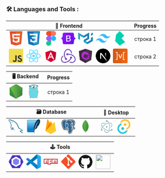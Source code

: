 ### :hammer_and_wrench: Languages and Tools :
<p align="center">
  
| 🎨 Frontend        | Progress |
| ------------------------ |:------------------:|
| <img src="https://github.com/devicons/devicon/blob/master/icons/html5/html5-original.svg" title="HTML" alt="HTML" width="40" height="40"/>&nbsp; <img src="https://github.com/devicons/devicon/blob/master/icons/css3/css3-original.svg" title="CSS" alt="CSS" width="40" height="40"/>&nbsp; <img src="https://github.com/devicons/devicon/blob/master/icons/figma/figma-original.svg" title="Figma" alt="Figma" width="40" height="40"/>&nbsp; <img src="https://github.com/devicons/devicon/blob/master/icons/bootstrap/bootstrap-original.svg" title="Bootstrap" alt="Bootstrap" width="40" height="40"/>&nbsp; <img src="https://github.com/devicons/devicon/blob/master/icons/materialui/materialui-original.svg" title="Material-UI" alt="Material-UI" width="40" height="40"/>&nbsp; <img src="https://github.com/devicons/devicon/blob/master/icons/tailwindcss/tailwindcss-original.svg" title="Tailwind" alt="Tailwind" width="40" height="40"/>&nbsp; <img src="https://github.com/devicons/devicon/blob/master/icons/bulma/bulma-plain.svg" title="Bulma" alt="Bulma" width="40" height="40"/>&nbsp; | строка 1 |
| <img src="https://github.com/devicons/devicon/blob/master/icons/javascript/javascript-original.svg" title="JS" alt="JS" width="40" height="40"/>&nbsp; <img src="https://github.com/devicons/devicon/blob/master/icons/react/react-original.svg" title="React" alt="React" width="40" height="40"/>&nbsp; <img src="https://github.com/devicons/devicon/blob/master/icons/angular/angular-original.svg" title="Angular" alt="Angular" width="40" height="40"/>&nbsp; <img src="https://github.com/devicons/devicon/blob/master/icons/redux/redux-original.svg" title="Redux" alt="Redux" width="40" height="40"/>&nbsp; <img src="https://github.com/devicons/devicon/blob/master/icons/ngrx/ngrx-original.svg" title="NgRx" alt="NgRx" width="40" height="40"/>&nbsp; <img src="https://github.com/devicons/devicon/blob/master/icons/nextjs/nextjs-original.svg" title="Next.js" alt="Next.js" width="40" height="40"/>&nbsp; <img src="https://github.com/devicons/devicon/blob/master/icons/mobx/mobx-original.svg" title="MobX" alt="MobX" width="40" height="40"/>&nbsp; | строка 2 |

| 🖥 Backend        | Progress |
| ---------------- |:---------:|
| <img src="https://github.com/devicons/devicon/blob/master/icons/nodejs/nodejs-original.svg" title="Node.js" alt="Node.js" width="40" height="40"/>&nbsp; <img src="https://github.com/devicons/devicon/blob/master/icons/go/go-original.svg" title="Go" alt="Go" width="40" height="40"/>&nbsp; | строка 1 |

| 🗃 Database  | 💾 Desktop  | 
| --- |:------------------: |
| <img src="https://github.com/devicons/devicon/blob/master/icons/mysql/mysql-original.svg" title="MySQL" alt="MySQL" width="40" height="40"/>&nbsp; <img src="https://github.com/devicons/devicon/blob/master/icons/sqlite/sqlite-original.svg" title="SQLite" alt="SQLite" width="40" height="40"/>&nbsp; <img src="https://github.com/devicons/devicon/blob/master/icons/firebase/firebase-original.svg" title="Firebase" alt="Firebase" width="40" height="40"/>&nbsp; <img src="https://github.com/devicons/devicon/blob/master/icons/postgresql/postgresql-original.svg" title="PostgreSQL" alt="PostgreSQL" width="40" height="40"/>&nbsp; <img src="https://github.com/devicons/devicon/blob/master/icons/mongodb/mongodb-original.svg" title="MongoDB" alt="MongoDB" width="40" height="40"/>&nbsp; | <img src="https://github.com/devicons/devicon/blob/master/icons/electron/electron-original.svg" title="Electron" alt="Electron" width="40" height="40"/>&nbsp; <img src="https://github.com/devicons/devicon/blob/master/icons/tauri/tauri-original.svg" title="Tauri" alt="Tauri" width="40" height="40"/>&nbsp; |

| 🕹 Tools  | 
| --------- |
| <img src="https://github.com/devicons/devicon/blob/master/icons/eslint/eslint-original.svg" title="ESLint" alt="ESLint" width="40" height="40"/>&nbsp; <img src="https://github.com/devicons/devicon/blob/master/icons/vscode/vscode-original.svg" title="Visual Studio Code" alt="Visual Studio Code" width="40" height="40"/>&nbsp; <img src="https://github.com/devicons/devicon/blob/master/icons/npm/npm-original-wordmark.svg" title="npm" alt="npm" width="40" height="40"/>&nbsp; <img src="https://github.com/devicons/devicon/blob/master/icons/git/git-original.svg" title="git" alt="git" width="40" height="40"/>&nbsp; <img src="https://github.com/devicons/devicon/blob/master/icons/github/github-original.svg" title="GitHub" alt="GitHub" width="40" height="40"/>&nbsp; <img src="" title="" alt="" width="40" height="40"/>&nbsp; |

</p>

<!--
**GaleArt/GaleArt** is a ✨ _special_ ✨ repository because its `README.md` (this file) appears on your GitHub profile.

Here are some ideas to get you started:

- 🔭 I’m currently working on ...
- 🌱 I’m currently learning ...
- 👯 I’m looking to collaborate on ...
- 🤔 I’m looking for help with ...
- 💬 Ask me about ...
- 📫 How to reach me: ...
- 😄 Pronouns: ...
- ⚡ Fun fact: ...
-->



